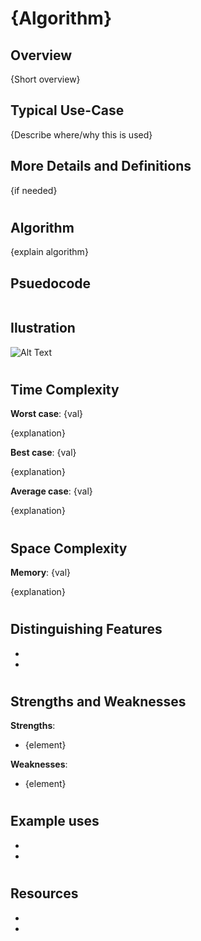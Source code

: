 # {Algorithm}
## Overview

{Short overview}

## Typical Use-Case

{Describe where/why this is used}

## More Details and Definitions

{if needed}

#
## Algorithm
{explain algorithm}

## Psuedocode
```

```

## Ilustration
![Alt Text](https://media.giphy.com/media/vFKqnCdLPNOKc/giphy.gif)

#
## Time Complexity
**Worst case**: {val}

{explanation}

**Best case**: {val}

{explanation}

**Average case**: {val}

{explanation}

#
## Space Complexity
**Memory**: {val}

{explanation}

#
## Distinguishing Features
- 
- 

#
## Strengths and Weaknesses

**Strengths**:
- {element}

**Weaknesses**:
- {element}

#
## Example uses
- 
- 

#
## Resources
- 
- 

#